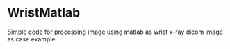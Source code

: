 # WristMatlab
Simple code for processing image using matlab as wrist x-ray dicom image as case example
